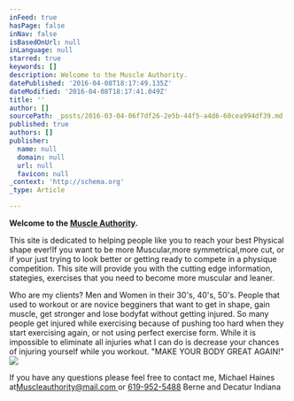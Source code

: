 ```yaml
---
inFeed: true
hasPage: false
inNav: false
isBasedOnUrl: null
inLanguage: null
starred: true
keywords: []
description: Welcome to the Muscle Authority.
datePublished: '2016-04-08T18:17:49.135Z'
dateModified: '2016-04-08T18:17:41.049Z'
title: ''
author: []
sourcePath: _posts/2016-03-04-06f7df26-2e5b-44f5-a4d6-60cea994df39.md
published: true
authors: []
publisher:
  name: null
  domain: null
  url: null
  favicon: null
_context: 'http://schema.org'
_type: Article

---
```

**Welcome to the [Muscle Authority][0].**

This site is dedicated to helping people like you to reach your best Physical shape ever!If you want to be more  Muscular,more symmetrical,more cut, or if your just trying to look better or getting ready to compete in a physique competition. This site will provide you with the cutting edge information, stategies, exercises that you need to become more muscular and leaner. 

Who are my clients? Men and Women in their 30's, 40's, 50's. People that used to workout or are novice begginers that want to get in shape, gain muscle, get stronger and lose bodyfat  without getting injured. So many people get injured while exercising because of pushing too hard when they start exercising again, or not using perfect exercise form. While it is impossible to eliminate all injuries what I can do is decrease your chances of injuring yourself while you workout.                                                             "MAKE YOUR BODY GREAT AGAIN!"
![](https://the-grid-user-content.s3-us-west-2.amazonaws.com/3fbe5221-b019-475a-b34d-7d088be81fae.jpg)

If you have any questions please feel free to contact me, Michael Haines at[Muscleauthority@mail.com ][1]or  [619-952-5488][2] Berne and Decatur Indiana 

[0]: null
[1]: muscleauthority@mail.com
[2]: 619-952-5488